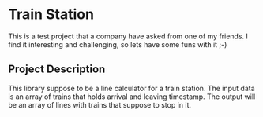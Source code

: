 # Train Station

This is a test project that a company have asked from one of my friends.
I find it interesting and challenging, so lets have some funs with it ;-)


## Project Description

This library suppose to be a line calculator for a train station. The input data is an array of trains that holds arrival and leaving timestamp. The output will be an array of lines with trains that suppose to stop in it.